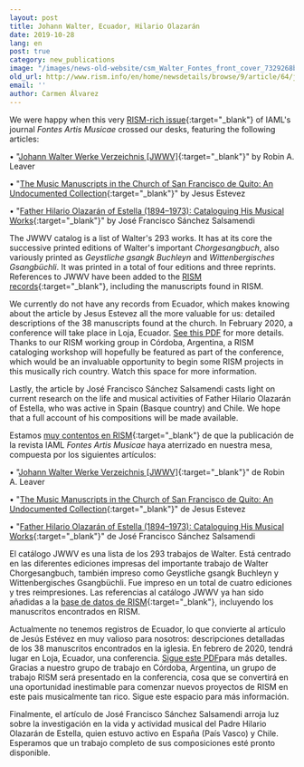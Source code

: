 ```yaml
---
layout: post
title: Johann Walter, Ecuador, Hilario Olazarán
date: 2019-10-28
lang: en
post: true
category: new_publications
image: "/images/news-old-website/csm_Walter_Fontes_front_cover_7329268bad.jpg"
old_url: http://www.rism.info/en/home/newsdetails/browse/9/article/64/johann-walter-ecuador-hilario-olazaran.html
email: ''
author: Carmen Álvarez
---
```


We were happy when this very [RISM-rich issue](https://muse.jhu.edu/issue/40183){:target="_blank"} of IAML's journal _Fontes Artis Musicae_ crossed our desks, featuring the following articles:

• "[Johann Walter Werke Verzeichnis [JWWV]](https://muse.jhu.edu/article/721665){:target="_blank"}" by Robin A. Leaver

• "[The Music Manuscripts in the Church of San Francisco de Quito: An Undocumented Collection](https://muse.jhu.edu/article/721666){:target="_blank"}" by Jesus Estevez

• "[Father Hilario Olazarán of Estella (1894–1973): Cataloguing His Musical Works](https://muse.jhu.edu/article/721667){:target="_blank"}" by José Francisco Sánchez Salsamendi

The JWWV catalog is a list of Walter's 293 works. It has at its core the successive printed editions of Walter's important _Chorgesangbuch_, also variously printed as _Geystliche gsangk Buchleyn_ and _Wittenbergisches Gsangbüchli_. It was printed in a total of four editions and three reprints. References to JWWV have been added to the [RISM records](https://opac.rism.info/metaopac/perma.do;jsessionid=8477F214A8E8131EE29DB35574DB22D8.touch02?v=rism&q=-1%3d%22pe30006178%22&Language=en){:target="_blank"}, including the manuscripts found in RISM.

We currently do not have any records from Ecuador, which makes knowing about the article by Jesus Estevez all the more valuable for us: detailed descriptions of the 38 manuscripts found at the church. In February 2020, a conference will take place in Loja, Ecuador. [See this PDF](/resources-old-website/user_upload/JOIM_2020_Conference.pdf) for more details. Thanks to our RISM working group in Córdoba, Argentina, a RISM cataloging workshop will hopefully be featured as part of the conference, which would be an invaluable opportunity to begin some RISM projects in this musically rich country. Watch this space for more information.

Lastly, the article by José Francisco Sánchez Salsamendi casts light on current research on the life and musical activities of Father Hilario Olazarán of Estella, who was active in Spain (Basque country) and Chile. We hope that a full account of his compositions will be made available.


Estamos [muy contentos en RISM](https://muse.jhu.edu/issue/40183){:target="_blank"} de que la publicación de la revista IAML _Fontes Artis Musicae_ haya aterrizado en nuestra mesa, compuesta por los siguientes artículos:

• "[Johann Walter Werke Verzeichnis [JWWV]](https://muse.jhu.edu/article/721665){:target="_blank"}" de Robin A. Leaver

• "[The Music Manuscripts in the Church of San Francisco de Quito: An Undocumented Collection](https://muse.jhu.edu/article/721666){:target="_blank"}" de Jesus Estevez

• "[Father Hilario Olazarán of Estella (1894–1973): Cataloguing His Musical Works](https://muse.jhu.edu/article/721667){:target="_blank"}" de José Francisco Sánchez Salsamendi

El catálogo JWWV es una lista de los 293 trabajos de Walter. Está centrado en las diferentes ediciones impresas del importante trabajo de Walter Chorgesangbuch, también impreso como Geystliche gsangk Buchleyn y Wittenbergisches Gsangbüchli. Fue impreso en un total de cuatro ediciones y tres reimpresiones. Las referencias al catálogo JWWV ya han sido añadidas a la [base de datos de RISM](https://opac.rism.info/metaopac/perma.do;jsessionid=8477F214A8E8131EE29DB35574DB22D8.touch02?v=rism&q=-1%3d%22pe30006178%22&Language=en){:target="_blank"}, incluyendo los manuscritos encontrados en RISM.

Actualmente no tenemos registros de Ecuador, lo que convierte al artículo de Jesús Estévez en muy valioso para nosotros: descripciones detalladas de los 38 manuscritos encontrados en la iglesia. En febrero de 2020, tendrá lugar en Loja, Ecuador, una conferencia. [Sigue este PDF](/resources-old-website/user_upload/JOIM_2020_Conference.pdf)para más detalles. Gracias a nuestro grupo de trabajo en Córdoba, Argentina, un grupo de trabajo RISM será presentado en la conferencia, cosa que se convertirá en una oportunidad inestimable para comenzar nuevos proyectos de RISM en este pais musicalmente tan rico. Sigue este espacio para más información.

Finalmente, el artículo de José Francisco Sánchez Salsamendi arroja luz sobre la investigación en la vida y actividad musical del Padre Hilario Olazarán de Estella, quien estuvo activo en España (País Vasco) y Chile. Esperamos que un trabajo completo de sus composiciones esté pronto disponible.